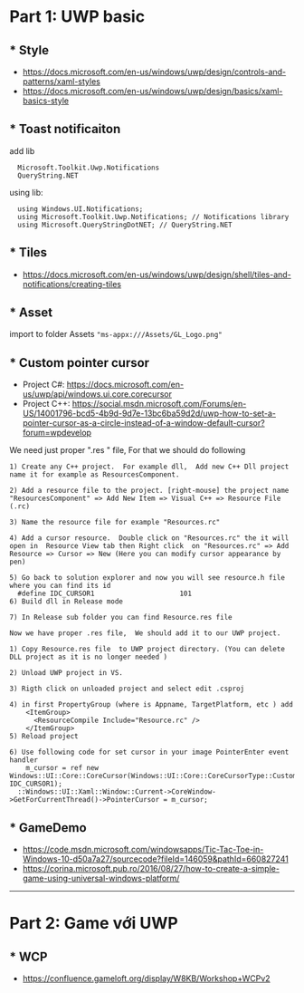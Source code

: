 # Part 1: UWP basic

## * Style
- <https://docs.microsoft.com/en-us/windows/uwp/design/controls-and-patterns/xaml-styles> 
- <https://docs.microsoft.com/en-us/windows/uwp/design/basics/xaml-basics-style> 

## * Toast notificaiton
add lib
  ```
    Microsoft.Toolkit.Uwp.Notifications
    QueryString.NET
  ```
using lib:
  ```
    using Windows.UI.Notifications;
    using Microsoft.Toolkit.Uwp.Notifications; // Notifications library
    using Microsoft.QueryStringDotNET; // QueryString.NET
  ```

## * Tiles
- https://docs.microsoft.com/en-us/windows/uwp/design/shell/tiles-and-notifications/creating-tiles 

## * Asset 
  import to folder Assets
    ```
      "ms-appx:///Assets/GL_Logo.png"
    ```

##  * Custom pointer cursor
  - Project C#: <https://docs.microsoft.com/en-us/uwp/api/windows.ui.core.corecursor>
  - Project C++: <https://social.msdn.microsoft.com/Forums/en-US/14001796-bcd5-4b9d-9d7e-13bc6ba59d2d/uwp-how-to-set-a-pointer-cursor-as-a-circle-instead-of-a-window-default-cursor?forum=wpdevelop>
  
  We need just proper ".res " file, For that we should do following 
  
    
    1) Create any C++ project.  For example dll,  Add new C++ Dll project name it for example as ResourcesComponent.
    
    2) Add a resource file to the project. [right-mouse] the project name "ResourcesComponent" => Add New Item => Visual C++ => Resource File (.rc)
    
    3) Name the resource file for example "Resources.rc"
    
    4) Add a cursor resource.  Double click on "Resources.rc" the it will open in  Resource View tab then Right click  on "Resources.rc" => Add Resource => Cursor => New (Here you can modify cursor appearance by pen)
    
    5) Go back to solution explorer and now you will see resource.h file where you can find its id  
      #define IDC_CURSOR1                     101
    6) Build dll in Release mode 
    
    7) In Release sub folder you can find Resource.res file 
    
    Now we have proper .res file,  We should add it to our UWP project.
    
    1) Copy Resource.res file  to UWP project directory. (You can delete DLL project as it is no longer needed ) 
    
    2) Unload UWP project in VS.
    
    3) Rigth click on unloaded project and select edit .csproj 
    
    4) in first PropertyGroup (where is Appname, TargetPlatform, etc ) add
        <ItemGroup>
          <ResourceCompile Include="Resource.rc" />
        </ItemGroup>   
    5) Reload project 
    
    6) Use following code for set cursor in your image PointerEnter event handler 
        m_cursor = ref new Windows::UI::Core::CoreCursor(Windows::UI::Core::CoreCursorType::Custom, IDC_CURSOR1);
      ::Windows::UI::Xaml::Window::Current->CoreWindow->GetForCurrentThread()->PointerCursor = m_cursor;

## * GameDemo
- <https://code.msdn.microsoft.com/windowsapps/Tic-Tac-Toe-in-Windows-10-d50a7a27/sourcecode?fileId=146059&pathId=660827241>
- <https://corina.microsoft.pub.ro/2016/08/27/how-to-create-a-simple-game-using-universal-windows-platform/>  

-----------------------------------------------
# Part 2: Game với UWP 
## * WCP
- <https://confluence.gameloft.org/display/W8KB/Workshop+WCPv2>